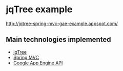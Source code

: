 # jqTree example

http://jqtree-spring-mvc-gae-example.appspot.com/

## Main technologies implemented

- [jqTree](http://mbraak.github.io/jqTree/)
- [Spring MVC](http://projects.spring.io/spring-framework/)
- [Google App Engine API](https://developers.google.com/appengine/docs/java/)
